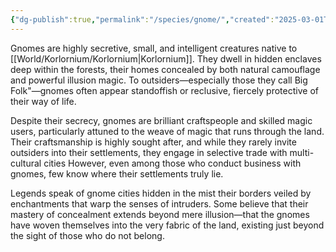 ```yaml
---
{"dg-publish":true,"permalink":"/species/gnome/","created":"2025-03-01T11:57:44.655-07:00"}
---
```


Gnomes are highly secretive, small, and intelligent creatures native to [[World/Korlornium/Korlornium\|Korlornium]]. They dwell in hidden enclaves deep within the forests, their homes concealed by both natural camouflage and powerful illusion magic. To outsiders—especially those they call Big Folk"—gnomes often appear standoffish or reclusive, fiercely protective of their way of life.

Despite their secrecy, gnomes are brilliant craftspeople and skilled magic users, particularly attuned to the weave of magic that runs through the land. Their craftsmanship is highly sought after, and while they rarely invite outsiders into their settlements, they engage in selective trade with multi-cultural cities However, even among those who conduct business with gnomes, few know where their settlements truly lie.

Legends speak of gnome cities hidden in the mist their borders veiled by enchantments that warp the senses of intruders. Some believe that their mastery of concealment extends beyond mere illusion—that the gnomes have woven themselves into the very fabric of the land, existing just beyond the sight of those who do not belong.